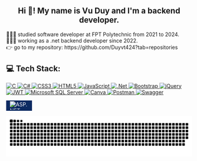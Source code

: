 <h2 align="center">Hi 👋! My name is Vu Duy and I'm a backend developer.</h2>
<p align="left">👨🏼‍🎓  studied software developer at FPT Polytechnic from 2021 to 2024.<br>👨🏼‍💻 working as a .net backend  developer since 2022.<br>👉 go to my repository: https://github.com/Duyvt424?tab=repositories</p>
<h2 align="left">💻 Tech Stack:</h2>
<p align="left">
  <a href="https://devdocs.io/c/">
    <img src="https://img.shields.io/badge/c-%2300599C.svg?style=for-the-badge&logo=c&logoColor=white" alt="C">
  </a>
  <a href="https://learn.microsoft.com/en-us/dotnet/csharp/">
    <img src="https://img.shields.io/badge/c%23-%23239120.svg?style=for-the-badge&logo=csharp&logoColor=white" alt="C#">
  </a>
  <a href="https://developer.mozilla.org/en-US/docs/Web/CSS">
    <img src="https://img.shields.io/badge/css3-%231572B6.svg?style=for-the-badge&logo=css3&logoColor=white" alt="CSS3">
  </a>
  <a href="https://developer.mozilla.org/en-US/docs/Glossary/HTML5">
    <img src="https://img.shields.io/badge/html5-%23E34F26.svg?style=for-the-badge&logo=html5&logoColor=white" alt="HTML5">
  </a>
  <a href="https://developer.mozilla.org/en-US/docs/Web/JavaScript">
    <img src="https://img.shields.io/badge/javascript-%23323330.svg?style=for-the-badge&logo=javascript&logoColor=%23F7DF1E" alt="JavaScript">
  </a>
  <a href="https://learn.microsoft.com/en-us/dotnet/">
    <img src="https://img.shields.io/badge/.NET-5C2D91?style=for-the-badge&logo=.net&logoColor=white" alt=".Net">
  </a>
  <a href="https://getbootstrap.com/docs/5.3/getting-started/introduction/">
    <img src="https://img.shields.io/badge/bootstrap-%238511FA.svg?style=for-the-badge&logo=bootstrap&logoColor=white" alt="Bootstrap">
  </a>
  <a href="https://api.jquery.com/">
    <img src="https://img.shields.io/badge/jquery-%230769AD.svg?style=for-the-badge&logo=jquery&logoColor=white" alt="jQuery">
  </a>
  <a href="https://jwt.io/introduction">
    <img src="https://img.shields.io/badge/JWT-black?style=for-the-badge&logo=JSON%20web%20tokens" alt="JWT">
  </a>
  <a href="https://learn.microsoft.com/en-us/sql/?view=sql-server-ver16">
    <img src="https://img.shields.io/badge/Microsoft%20SQL%20Server-CC2927?style=for-the-badge&logo=microsoft%20sql%20server&logoColor=white" alt="Microsoft SQL Server">
  </a>
  <a href="https://www.canva.com/">
    <img src="https://img.shields.io/badge/Canva-%2300C4CC.svg?style=for-the-badge&logo=Canva&logoColor=white" alt="Canva">
  </a>
  <a href="https://www.postman.com/">
    <img src="https://img.shields.io/badge/Postman-FF6C37?style=for-the-badge&logo=postman&logoColor=white" alt="Postman">
  </a>
  <a href="https://swagger.io/">
    <img src="https://img.shields.io/badge/-Swagger-%23Clojure?style=for-the-badge&logo=swagger&logoColor=white" alt="Swagger">
  </a>
  <div style="display: inline-flex; height: 28px; background-color: #0C2B62; ; align-items: center; padding: 0 10px;">
    <a href="https://learn.microsoft.com/en-us/aspnet/core/?view=aspnetcore-9.0" 
       style="display: flex; align-items: center; text-decoration: none; color: white;">
        <img src="https://www.techmeet360.com/wp-content/uploads/2018/11/ASP.NET-Core-Logo.png" 
             alt="ASP.NET Core" 
             style="height: 23px; width: 50px;">
    </a>
  </div>
</p>
<picture>
  <source media="(prefers-color-scheme: dark)" srcset="https://raw.githubusercontent.com/Duyvt424/Duyvt424/output/github-snake-dark.svg" />
  <source media="(prefers-color-scheme: light)" srcset="https://raw.githubusercontent.com/Duyvt424/Duyvt424/output/github-snake.svg" />
  <img alt="github-snake" src="https://raw.githubusercontent.com/Duyvt424/Duyvt424/output/github-snake.svg" />
</picture>
